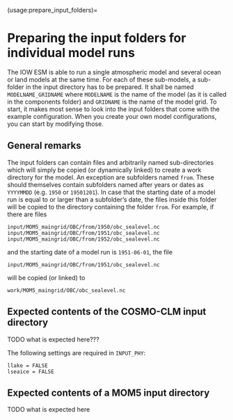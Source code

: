 (usage:prepare_input_folders)=
# Preparing the input folders for individual model runs

The IOW ESM is able to run a single atmospheric model and several ocean or land models at the same time. 
For each of these sub-models, a sub-folder in the input directory has to be prepared. 
It shall be named `MODELNAME_GRIDNAME` where `MODELNAME` is the name of the model (as it is called in the components folder) and `GRIDNAME` is the name of the model grid.
To start, it makes most sense to look into the input folders that come with the example configuration. 
When you create your own model configurations, you can start by modifying those.

## General remarks

The input folders can contain files and arbitrarily named sub-directories which will simply be copied (or dynamically linked) to create a work directory for the model. 
An exception are subfolders named `from`. 
These should themselves contain subfolders named after years or dates as `YYYYMMDD` (e.g. `1950` or `19501201`). 
In case that the starting date of a model run is equal to or larger than a subfolder’s date, the files inside this folder will be copied to the directory containing the folder `from`. 
For example, if there are files
```
input/MOM5_maingrid/OBC/from/1950/obc_sealevel.nc
input/MOM5_maingrid/OBC/from/1951/obc_sealevel.nc
input/MOM5_maingrid/OBC/from/1952/obc_sealevel.nc
```
and the starting date of a model run is `1951-06-01`, the file
```
input/MOM5_maingrid/OBC/from/1951/obc_sealevel.nc
```
will be copied (or linked) to
```
work/MOM5_maingrid/OBC/obc_sealevel.nc
```

## Expected contents of the COSMO-CLM input directory

TODO what is expected here???

The following settings are required in `INPUT_PHY`:
```
llake = FALSE
lseaice = FALSE
```

## Expected contents of a MOM5 input directory

TODO what is expected here

